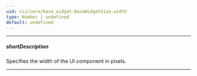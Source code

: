 ```yaml
---
uid: viz/core/base_widget:BaseWidgetSize.width
type: Number | undefined
default: undefined
---
```

---
##### shortDescription
Specifies the width of the UI component in pixels.

---
